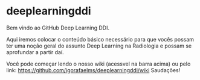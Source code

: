 # deeplearningddi

Bem vindo ao GitHub Deep Learning DDI.

Aqui iremos colocar o conteúdo básico necessário para que vocês possam ter uma noção geral do assunto Deep Learning na Radiologia e possam se aprofundar a partir daí.

Você pode começar lendo o nosso wiki (acessvel na barra acima) ou pelo link: https://github.com/igorafaelms/deeplearningddi/wiki
Saudações!
